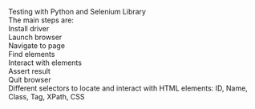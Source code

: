 Testing with Python and Selenium Library\
The main steps are:\
Install driver\
Launch browser\
Navigate to page\
Find elements\
Interact with elements\
Assert result\
Quit browser\
Different selectors to locate and interact with HTML elements: ID, Name, Class, Tag, XPath, CSS
